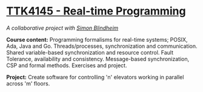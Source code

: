 # [TTK4145 - Real-time Programming](https://www.ntnu.edu/studies/courses/TTK4145)

*A collaborative project with [Simon Blindheim](https://github.com/simbli)*

**Course content:** Programming formalisms for real-time systems; POSIX, Ada, Java and Go. Threads/processes, synchronization and communication. Shared variable-based synchronization and resource control. Fault Tolerance, availability and consistency. Message-based synchronization, CSP and formal methods. Exercises and project.

**Project:** Create software for controlling 'n' elevators working in parallel across 'm' floors.
